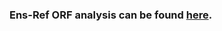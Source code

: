 ### Ens-Ref ORF analysis can be found [here](https://drive.google.com/drive/folders/1VZaeHaFK2dWUmZUYbUo_wiLx2fX-t-s2?usp=sharing).
